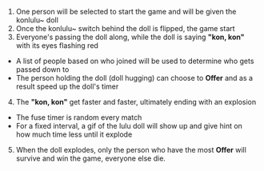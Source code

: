 ﻿1. One person will be selected to start the game and will be given the konlulu~ doll
2. Once the konlulu~ switch behind the doll is flipped, the game start
3. Everyone's passing the doll along, while the doll is saying **"kon, kon"** with its eyes flashing red
* A list of people based on who joined will be used to determine who gets passed down to
* The person holding the doll (doll hugging) can choose to **Offer** and as a result speed up the doll's timer
4. The **"kon, kon"** get faster and faster, ultimately ending with an explosion
* The fuse timer is random every match
* For a fixed interval, a gif of the lulu doll will show up and give hint on how much time less until it explode
5. When the doll explodes, only the person who have the most **Offer** will survive and win the game, everyone else die.